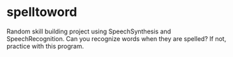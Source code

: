 # spelltoword
Random skill building project using SpeechSynthesis and SpeechRecognition. Can you recognize words when they are spelled? If not, practice with this program.

